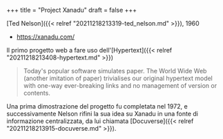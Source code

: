 +++
title = "Project Xanadu"
draft = false
+++

[Ted Nelson]({{< relref "20211218213319-ted_nelson.md" >}}), 1960

-   <https://xanadu.com/>

Il primo progetto web a fare uso dell'[Hypertext]({{< relref "20211218213408-hypertext.md" >}})

> Today's popular software simulates paper. The World Wide Web (another imitation of paper) trivialises our original hypertext model with one-way ever-breaking links and no management of version or contents.

Una prima dimostrazione del progetto fu completata nel 1972, e successivamente Nelson rifini la sua idea su Xanadu in una fonte di informazione centralizzata, da lui chiamata [Docuverse]({{< relref "20211218213915-docuverse.md" >}}).
